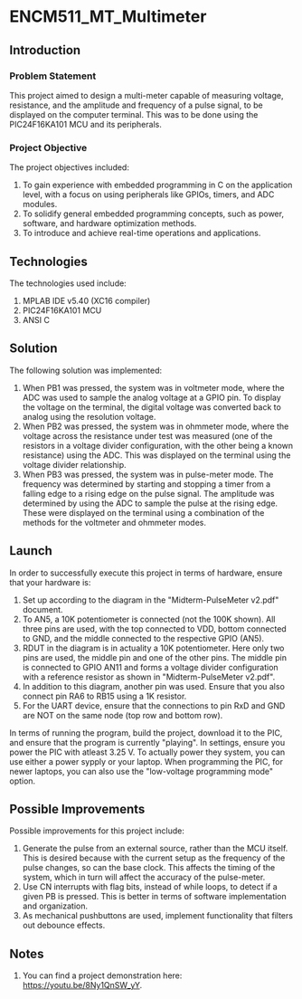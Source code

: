 # ENCM511_MT_Multimeter

## Introduction

### Problem Statement

This project aimed to design a multi-meter capable of measuring voltage, resistance, and the amplitude and frequency of a pulse signal, to be displayed on the computer terminal. This was to be done using the PIC24F16KA101 MCU and its peripherals.

### Project Objective

The project objectives included:

1.	To gain experience with embedded programming in C on the application level, with a focus on using peripherals like GPIOs, timers, and ADC modules.
2.	To solidify general embedded programming concepts, such as power, software, and hardware optimization methods.
3.	To introduce and achieve real-time operations and applications.

## Technologies

The technologies used include:

1. MPLAB IDE v5.40 (XC16 compiler)
2. PIC24F16KA101 MCU
3. ANSI C

## Solution

The following solution was implemented:

1.	When PB1 was pressed, the system was in voltmeter mode, where the ADC was used to sample the analog voltage at a GPIO pin. To display the voltage on the terminal, the digital voltage was converted back to analog using the resolution voltage.
2.	When PB2 was pressed, the system was in ohmmeter mode, where the voltage across the resistance under test was measured (one of the resistors in a voltage divider configuration, with the other being a known resistance) using the ADC. This was displayed on the terminal using the voltage divider relationship. 
3.	When PB3 was pressed, the system was in pulse-meter mode. The frequency was determined by starting and stopping a timer from a falling edge to a rising edge on the pulse signal. The amplitude was determined by using the ADC to sample the pulse at the rising edge. These were displayed on the terminal using a combination of the methods for the voltmeter and ohmmeter modes. 

## Launch

In order to successfully execute this project in terms of hardware, ensure that your hardware is:

1. Set up according to the diagram in the "Midterm-PulseMeter v2.pdf" document. 
2. To AN5, a 10K potentiometer is connected (not the 100K shown). All three pins are used, with the top connected to VDD, bottom connected to GND, and the middle connected to the respective GPIO (AN5).
3. RDUT in the diagram is in actuality a 10K potentiometer. Here only two pins are used, the middle pin and one of the other pins. The middle pin is connected to GPIO AN11 and forms a voltage divider configuration with a reference resistor as shown in "Midterm-PulseMeter v2.pdf".
4. In addition to this diagram, another pin was used. Ensure that you also connect pin RA6 to RB15 using a 1K resistor. 
5. For the UART device, ensure that the connections to pin RxD and GND are NOT on the same node (top row and bottom row).

In terms of running the program, build the project, download it to the PIC, and ensure that the program is currently "playing". In settings, ensure you power the PIC with atleast 3.25 V. To actually power they system, you can use either a power sypply or your laptop. When programming the PIC, for newer laptops, you can also use the "low-voltage programming mode" option.

## Possible Improvements

Possible improvements for this project include:

1.	Generate the pulse from an external source, rather than the MCU itself. This is desired because with the current setup as the frequency of the pulse changes, so can the base clock. This affects the timing of the system, which in turn will affect the accuracy of the pulse-meter. 
2.	Use CN interrupts with flag bits, instead of while loops, to detect if a given PB is pressed. This is better in terms of software implementation and organization.
3.	As mechanical pushbuttons are used, implement functionality that filters out debounce effects.

## Notes
1. You can find a project demonstration here: https://youtu.be/8Ny1QnSW_yY.
